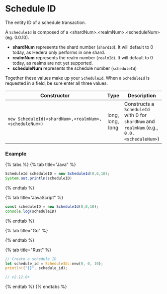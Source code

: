 # Schedule ID

The entity ID of a schedule transaction.

A `ScheduleId` is composed of a \<shardNum>.\<realmNum>.\<scheduleNum> (eg. 0.0.10).

* **shardNum** represents the shard number (`shardId`). It will default to 0 today, as Hedera only performs in one shard.
* **realmNum** represents the realm number (`realmId`). It will default to 0 today, as realms are not yet supported.
* **scheduleNum** represents the schedule number (`scheduleId`)

Together these values make up your `ScheduleId`. When a `ScheduleId` is requested in a field, be sure enter all three values.

<table><thead><tr><th width="316.3333333333333">Constructor</th><th align="center">Type</th><th>Description</th></tr></thead><tbody><tr><td><code>new ScheduleId(&#x3C;shardNum>,&#x3C;realmNum>,&#x3C;scheduleNum>)</code></td><td align="center">long, long, long</td><td>Constructs a <code>ScheduleId</code> with 0 for <code>shardNum</code> and <code>realmNum</code> (e.g., <code>0.0.&#x3C;scheduleNum></code>)</td></tr></tbody></table>

### Example

{% tabs %}
{% tab title="Java" %}
```java
ScheduleId scheduleID = new ScheduleId(0,0,10); 
System.out.println(scheduleID)
```
{% endtab %}

{% tab title="JavaScript" %}
```javascript
const scheduleID = new ScheduleId(0,0,10); 
console.log(scheduleID)
```
{% endtab %}

{% tab title="Go" %}

{% endtab %}

{% tab title="Rust" %}
```rust
// Create a schedule ID
let schedule_id = ScheduleId::new(0, 0, 10);
println!("{}", schedule_id);

// v2.12.0+
```
{% endtab %}
{% endtabs %}
